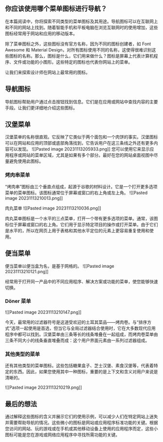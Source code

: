 ## 你应该使用哪个菜单图标进行导航？
在本篇阅读中，你将探索不同类型的菜单图标及其用途。导航图标可以在互联网上和不同的网站上找到。随着智能手机和平板电脑在浏览互联网时的使用增加，这些图标经常用于网站和应用的移动版本。

除了菜单图标之外，这些图标没有官方名称，因为不同的图标创建者，如 Font Awesome 和 Material Design，对所有图标使用不同的名称，这使得很难识别这些图标的名称。那么，图标是什么，它们用来做什么？图标是屏幕上代表计算机程序、文件或功能的小图形。这些特定的图标也代表你网站上的菜单。

让我们来探索设计师在网站上最常用的图标。

## 导航图标

导航图标帮助用户通过点击按钮找到信息。它们是在应用或网站中查找内容的主要手段。让我们更详细地介绍这些图标。

## 汉堡菜单
汉堡菜单的名称很直观。它反映了它类似于两个面包和一个肉饼的事实。汉堡图标可以在网站和应用的顶部或底部角落找到，它告诉用户在这三条线之外还有更多内容可以发现。
![[Pasted image 20231113205933.png]]
您可以使用它来显示应用程序或网站的菜单区域，尤其是如果有多个部分。最好在您的网站桌面视图中尽量避免使用此图标。
### 烤肉串菜单
“烤肉串”图标由三个垂直点组成，起源于谷歌的材料设计。它是一个打开更多选项菜单的菜单图标。该图标通常位于屏幕或窗口的右上角或左上角。
![[Pasted image 20231113210013.png]]

肉丸菜单
![[Pasted image 20231113210036.png]]

肉丸菜单图标是一个水平的三点菜单，打开一个带有更多选项的菜单。通常，该图标位于屏幕或窗口的右上角。它们用于显示特定项目的操作或打开菜单。由于它们是水平的，所以在网页上用于表格和其他水平定位的元素上更容易重复使用和使用。

## 便当菜单

便当菜单以便当盒为名，是基于网格的。
![[Pasted image 20231113210121.png]]

经常用于打开同一产品中的不同应用程序、解决方案或功能的菜单，使您能够快速切换。 
### Döner 菜单
![[Pasted image 20231113210147.png]]


今天，最常用的过滤器符号是这道受欢迎的土耳其菜品——烤肉卷。与“排序方式”选项一起使用是首选，但当它与全局过滤器结合使用时，它在大多数现代应用程序中都可以找到。汉堡菜单由三条等长的线条堆叠在一起组成，而烤肉卷菜单由三条不同大小的线条垂直堆叠而成：这个用户界面元素由一系列过滤器组成。
### 其他类型的菜单
还有其他类型的菜单图标。这些包括糖果盒子、芝士汉堡、素食汉堡等，代表着特定的东西。因此，如果您使用其中一种图标，重要的是上下文和含义对用户来说是清晰的。

![[Pasted image 20231113210219.png]]


## 最后的想法
通过解释这些图标的含义并展示它们的使用示例，可以减少人们在特定网站上迷失并需要帮助导航的情况。这些微小的图标是网站或应用程序标准功能的关键。根据您访问的网站、玩的游戏或在手机或其他移动设备上使用的应用程序而定，这些小图标可能是您在游戏或网络应用程序中寻找所需功能的关键。